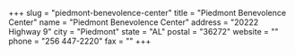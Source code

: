 +++
slug = "piedmont-benevolence-center"
title = "Piedmont Benevolence Center"
name = "Piedmont Benevolence Center"
address = "20222 Highway 9"
city = "Piedmont"
state = "AL"
postal = "36272"
website = ""
phone = "256 447-2220"
fax = ""
+++
